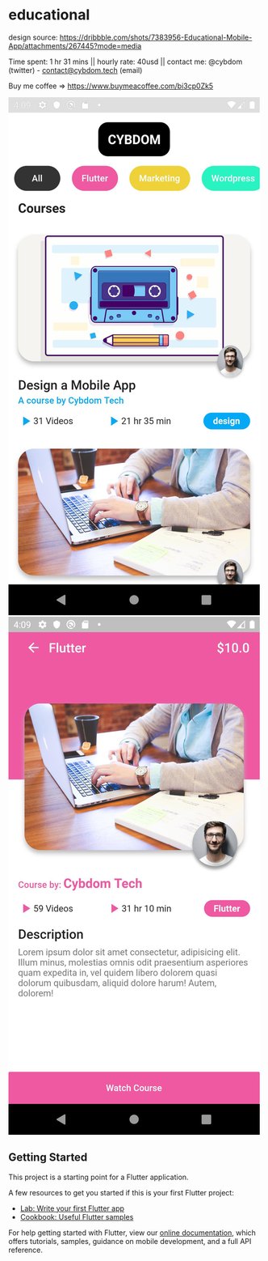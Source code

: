 # educational

design source: https://dribbble.com/shots/7383956-Educational-Mobile-App/attachments/267445?mode=media

Time spent: 1 hr 31 mins || hourly rate: 40usd || contact me: @cybdom (twitter) - contact@cybdom.tech (email)

Buy me coffee => https://www.buymeacoffee.com/bi3cp0Zk5


<img src="screenshot1.jpg">
<img src="screenshot2.jpg">

## Getting Started

This project is a starting point for a Flutter application.

A few resources to get you started if this is your first Flutter project:

- [Lab: Write your first Flutter app](https://flutter.dev/docs/get-started/codelab)
- [Cookbook: Useful Flutter samples](https://flutter.dev/docs/cookbook)

For help getting started with Flutter, view our
[online documentation](https://flutter.dev/docs), which offers tutorials,
samples, guidance on mobile development, and a full API reference.

